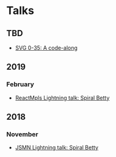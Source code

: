 # Talks
## TBD
- [SVG 0-35: A code-along](./2019-08_SVG-0-35_JSMN.md)
## 2019
### February
- [ReactMpls Lightning talk: Spiral Betty](https://docs.google.com/presentation/d/1-kLNUhVkpo2nxZsraMpHcjtfItZTqFkVUC3hmJU1orQ/edit?usp=sharing)
## 2018
### November
- [JSMN Lightning talk: Spiral Betty](https://docs.google.com/presentation/d/1-kLNUhVkpo2nxZsraMpHcjtfItZTqFkVUC3hmJU1orQ/edit?usp=sharing)